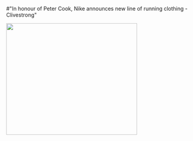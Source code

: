 #"In honour of Peter Cook, Nike announces new line of running clothing - Clivestrong"

<a href="https://s3-eu-west-1.amazonaws.com/conoroneill.net/wp-content/uploads/2012/08/CliveStrong.jpg"><img class="alignnone size-full wp-image-833" title="CliveStrong" src="https://s3-eu-west-1.amazonaws.com/conoroneill.net/wp-content/uploads/2012/08/CliveStrong.jpg" alt="" width="350" height="300" /></a>